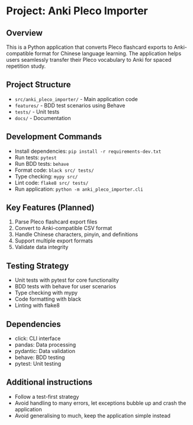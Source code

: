 # Project: Anki Pleco Importer

## Overview
This is a Python application that converts Pleco flashcard exports to Anki-compatible format for Chinese language learning. The application helps users seamlessly transfer their Pleco vocabulary to Anki for spaced repetition study.

## Project Structure
- `src/anki_pleco_importer/` - Main application code
- `features/` - BDD test scenarios using Behave
- `tests/` - Unit tests
- `docs/` - Documentation

## Development Commands
- Install dependencies: `pip install -r requirements-dev.txt`
- Run tests: `pytest`
- Run BDD tests: `behave`
- Format code: `black src/ tests/`
- Type checking: `mypy src/`
- Lint code: `flake8 src/ tests/`
- Run application: `python -m anki_pleco_importer.cli`

## Key Features (Planned)
1. Parse Pleco flashcard export files
2. Convert to Anki-compatible CSV format
3. Handle Chinese characters, pinyin, and definitions
4. Support multiple export formats
5. Validate data integrity

## Testing Strategy
- Unit tests with pytest for core functionality
- BDD tests with behave for user scenarios
- Type checking with mypy
- Code formatting with black
- Linting with flake8

## Dependencies
- click: CLI interface
- pandas: Data processing
- pydantic: Data validation
- behave: BDD testing
- pytest: Unit testing

## Additional instructions
- Follow a test-first strategy
- Avoid handling to many errors, let exceptions bubble up and crash the application
- Avoid generalising to much, keep the application simple instead
